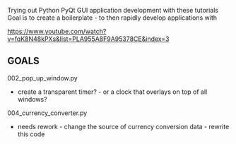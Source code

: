 Trying out Python PyQt GUI application development with these tutorials  
Goal is to create a boilerplate - to then rapidly develop applications with  

https://www.youtube.com/watch?v=fqK8N48kPXs&list=PLA955A8F9A95378CE&index=3  

GOALS  
-----  
002_pop_up_window.py  
- create a transparent timer? - or a clock that overlays on top of all windows?  

004_currency_converter.py
- needs rework - change the source of currency conversion data - rewrite this code